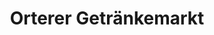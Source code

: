 ---
title: "Orterer Getränkemarkt"
url: /weilheim-in-oberbayern/orterer-getraenkemarkt/
shop: Getränke
---